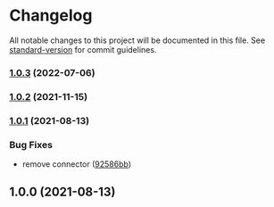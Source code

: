 # Changelog

All notable changes to this project will be documented in this file. See [standard-version](https://github.com/conventional-changelog/standard-version) for commit guidelines.

### [1.0.3](https://github.com/algolia/react-instantsearch-widget-size-refinement-list/compare/v1.0.2...v1.0.3) (2022-07-06)

### [1.0.2](https://github.com/algolia/react-instantsearch-widget-size-refinement-list/compare/v1.0.1...v1.0.2) (2021-11-15)

### [1.0.1](https://github.com/algolia/react-instantsearch-widget-size-refinement-list/compare/v1.0.0...v1.0.1) (2021-08-13)


### Bug Fixes

* remove connector ([92586bb](https://github.com/algolia/react-instantsearch-widget-size-refinement-list/commit/92586bba6d8dbaf821ab3a2ef2abbb74c72b00f6))

## 1.0.0 (2021-08-13)
